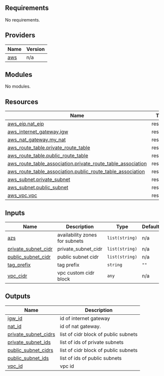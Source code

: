 <!-- BEGIN_TF_DOCS -->
## Requirements

No requirements.

## Providers

| Name | Version |
|------|---------|
| <a name="provider_aws"></a> [aws](#provider\_aws) | n/a |

## Modules

No modules.

## Resources

| Name | Type |
|------|------|
| [aws_eip.nat_eip](https://registry.terraform.io/providers/hashicorp/aws/latest/docs/resources/eip) | resource |
| [aws_internet_gateway.igw](https://registry.terraform.io/providers/hashicorp/aws/latest/docs/resources/internet_gateway) | resource |
| [aws_nat_gateway.my_nat](https://registry.terraform.io/providers/hashicorp/aws/latest/docs/resources/nat_gateway) | resource |
| [aws_route_table.private_route_table](https://registry.terraform.io/providers/hashicorp/aws/latest/docs/resources/route_table) | resource |
| [aws_route_table.public_route_table](https://registry.terraform.io/providers/hashicorp/aws/latest/docs/resources/route_table) | resource |
| [aws_route_table_association.private_route_table_association](https://registry.terraform.io/providers/hashicorp/aws/latest/docs/resources/route_table_association) | resource |
| [aws_route_table_association.public_route_table_association](https://registry.terraform.io/providers/hashicorp/aws/latest/docs/resources/route_table_association) | resource |
| [aws_subnet.private_subnet](https://registry.terraform.io/providers/hashicorp/aws/latest/docs/resources/subnet) | resource |
| [aws_subnet.public_subnet](https://registry.terraform.io/providers/hashicorp/aws/latest/docs/resources/subnet) | resource |
| [aws_vpc.vpc](https://registry.terraform.io/providers/hashicorp/aws/latest/docs/resources/vpc) | resource |

## Inputs

| Name | Description | Type | Default | Required |
|------|-------------|------|---------|:--------:|
| <a name="input_azs"></a> [azs](#input\_azs) | availability zones for subnets | `list(string)` | n/a | yes |
| <a name="input_private_subnet_cidr"></a> [private\_subnet\_cidr](#input\_private\_subnet\_cidr) | private\_subnet\_cidr | `list(string)` | n/a | yes |
| <a name="input_public_subnet_cidr"></a> [public\_subnet\_cidr](#input\_public\_subnet\_cidr) | public subnet cidr | `list(string)` | n/a | yes |
| <a name="input_tag_prefix"></a> [tag\_prefix](#input\_tag\_prefix) | tag prefix | `string` | `""` | no |
| <a name="input_vpc_cidr"></a> [vpc\_cidr](#input\_vpc\_cidr) | vpc custom cidr block | `any` | n/a | yes |

## Outputs

| Name | Description |
|------|-------------|
| <a name="output_igw_id"></a> [igw\_id](#output\_igw\_id) | id of internet gateway |
| <a name="output_nat_id"></a> [nat\_id](#output\_nat\_id) | id of nat gateway. |
| <a name="output_private_subnet_cidrs"></a> [private\_subnet\_cidrs](#output\_private\_subnet\_cidrs) | list of cidr block of public subnets |
| <a name="output_private_subnet_ids"></a> [private\_subnet\_ids](#output\_private\_subnet\_ids) | list of ids of private subnets |
| <a name="output_public_subnet_cidrs"></a> [public\_subnet\_cidrs](#output\_public\_subnet\_cidrs) | list of cidr block of public subnets |
| <a name="output_public_subnet_ids"></a> [public\_subnet\_ids](#output\_public\_subnet\_ids) | list of ids of public subnets |
| <a name="output_vpc_id"></a> [vpc\_id](#output\_vpc\_id) | vpc id |
<!-- END_TF_DOCS -->